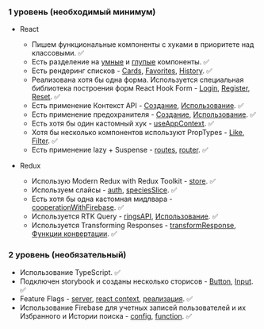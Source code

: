 ### 1 уровень (необходимый минимум)

- React

  - Пишем функциональные компоненты c хуками в приоритете над классовыми. ✅
  - Есть разделение на [умные](https://github.com/Danu-IT/thelordoftherings/blob/main/src/pages/General/Home/components/Filters/Filters.tsx#L9) и [глупые](https://github.com/Danu-IT/thelordoftherings/blob/main/src/components/UI/Button/Button.tsx#L14) компоненты. ✅
  - Есть рендеринг списков - [Cards](https://github.com/Danu-IT/thelordoftherings/blob/main/src/pages/General/Home/Home.tsx#L104), [Favorites](https://github.com/Danu-IT/thelordoftherings/blob/main/src/pages/Private/Favorite/Favorite.tsx#L18), [History](https://github.com/Danu-IT/thelordoftherings/blob/main/src/pages/Private/History/History.tsx#L54). ✅
  - Реализована хотя бы одна форма. Используется специальная библиотека построения форм React Hook Form - [Login](https://github.com/Danu-IT/thelordoftherings/blob/main/src/pages/Public/Login/Login.tsx#L26), [Register](https://github.com/Danu-IT/thelordoftherings/blob/main/src/pages/Public/Register/Register.tsx#L16), [Reset](https://github.com/Danu-IT/thelordoftherings/blob/main/src/pages/Public/Register/Register.tsx#L16). ✅
  - Есть применение Контекст API - [Создание](https://github.com/Danu-IT/thelordoftherings/blob/main/src/context/index.ts), [Использование](https://github.com/Danu-IT/thelordoftherings/blob/main/src/components/Card/Card.tsx#L27). ✅
  - Есть применение предохранителя - [Создание](https://github.com/Danu-IT/thelordoftherings/blob/main/src/components/ErrorBoundary/ErrorBoundary.tsx#L13), [Использование](https://github.com/Danu-IT/thelordoftherings/blob/main/src/components/ErrorBoundary/ErrorBoundary.tsx#L13). ✅
  - Есть хотя бы один кастомный хук - [useAppContext](https://github.com/Danu-IT/thelordoftherings/blob/main/src/hooks/useAppContext.ts). ✅
  - Хотя бы несколько компонентов используют PropTypes - [Like](https://github.com/Danu-IT/thelordoftherings/blob/main/src/components/Like/Like.jsx#L17), [Filter](https://github.com/Danu-IT/thelordoftherings/blob/main/src/components/Filter/Filter.jsx#L6). ✅
  - Есть применение lazy + Suspense - [routes](https://github.com/Danu-IT/thelordoftherings/blob/main/src/routes/index.ts#L3), [router](https://github.com/Danu-IT/thelordoftherings/blob/main/src/components/Router/Router.tsx#L13). ✅

- Redux
  - Использую Modern Redux with Redux Toolkit - [store](https://github.com/Danu-IT/thelordoftherings/blob/main/src/store/index.ts). ✅
  - Используем слайсы - [auth](https://github.com/Danu-IT/thelordoftherings/blob/main/src/store/slices/auth.ts#L22), [speciesSlice](https://github.com/Danu-IT/thelordoftherings/blob/main/src/store/slices/speciesSlice.ts#L17C14-L17C27). ✅
  - Есть хотя бы одна кастомная мидлвара - [cooperationWithFirebase](https://github.com/Danu-IT/thelordoftherings/blob/main/src/store/middleware/cooperationWithFirebase.tsx#L5C14-L5C37). ✅
  - Используется RTK Query - [ringsAPI](https://github.com/Danu-IT/thelordoftherings/blob/main/src/store/services/RingsService.ts#L4), [Использование](https://github.com/Danu-IT/thelordoftherings/blob/main/src/store/services/RingsService.ts#L4). ✅
  - Используется Transforming Responses - [transformResponse](https://github.com/Danu-IT/thelordoftherings/blob/main/src/store/services/RingsService.ts#L21), [Функции конвертации](https://github.com/Danu-IT/thelordoftherings/blob/main/src/utils/converter.ts#L2). ✅

### 2 уровень (необязательный)

- Использование TypeScript. ✅
- Подключен storybook и созданы несколько сторисов - [Button](https://github.com/Danu-IT/thelordoftherings/blob/main/src/components/UI/Button/Button.stories.tsx), [Input](https://github.com/Danu-IT/thelordoftherings/blob/main/src/components/UI/Input/Input.stories.tsx). ✅
- Feature Flags - [server](https://github.com/Danu-IT/thelordoftherings/blob/main/server/index.js), [react context](https://github.com/Danu-IT/thelordoftherings/blob/main/src/App/App.tsx#L37), [реализация](https://github.com/Danu-IT/thelordoftherings/blob/main/src/components/Card/Card.tsx#L68). ✅
- Использование Firebase для учетных записей пользователей и их Избранного и Истории поиска - [config](https://github.com/Danu-IT/thelordoftherings/blob/main/src/firebase/index.ts), [function](https://github.com/Danu-IT/thelordoftherings/blob/main/src/firebase/change.ts). ✅
